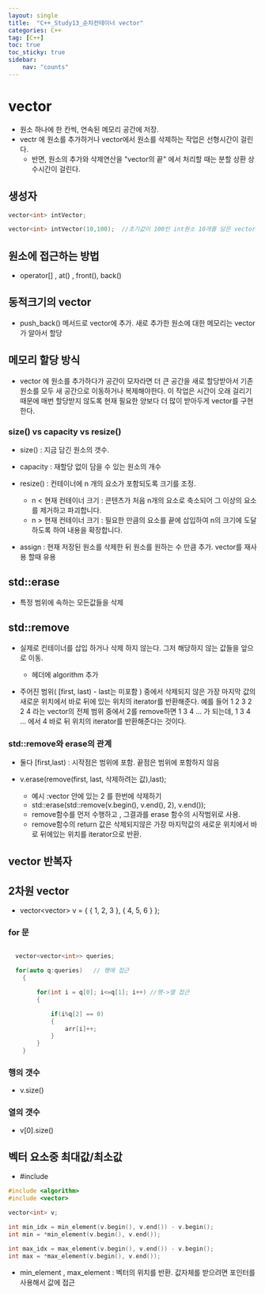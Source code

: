 ```yaml
---
layout: single
title:  "C++_Study13_순차컨테이너 vector"
categories: C++
tag: [C++]
toc: true
toc_sticky: true
sidebar:
    nav: "counts"
---
```


# vector
   
* 원소 하나에 한 칸씩, 연속된 메모리 공간에 저장.
* vectr 에 원소를 추가하거나 vector에서 원소를 삭제하는 작업은 선형시간이 걸린다.
    * 반면, 원소의 추가와 삭제연산을 "vector의 끝" 에서 처리할 때는 분할 상환 상수시간이 걸린다. 

   
## 생성자
   
```cpp   
vector<int> intVector;

vector<int> intVector(10,100);  //초기값이 100인 int원소 10개를 담은 vector 생성

```
## 원소에 접근하는 방법

* operator[] , at() , front(), back()


## 동적크기의 vector

* push_back() 메서드로 vector에 추가. 새로 추가한 원소에 대한 메모리는 vector가 알아서 할당

## 메모리 할당 방식
   
* vector 에 원소를 추가하다가 공간이 모자라면 더 큰 공간을 새로 할당받아서 기존 원소를 모두 새 공간으로 이동하거나 복제해야한다. 이 작업은 시간이 오래 걸리기 때문에 매번 할당받지 않도록 현재 필요한 양보다 더 많이 받아두게 vector를 구현한다. 

### size() vs capacity vs resize()

* size() : 지금 담긴 원소의 갯수.  
   
* capacity : 재할당 없이 담을 수 있는 원소의 개수 

* resize() : 컨테이너에 n 개의 요소가 포함되도록 크기를 조정. 
    * n < 현재 컨테이너 크기 : 콘텐츠가 처음 n개의 요소로 축소되어 그 이상의 요소를 제거하고 파괴합니다.
    * n > 현재 컨테이너 크기 : 필요한 만큼의 요소를 끝에 삽입하여 n의 크기에 도달하도록 하여 내용을 확장합니다.
       
* assign : 현재 저장된 원소를 삭제한 뒤 원소를 원하는 수 만큼 추가. vector를 재사용 할때 유용

## std::erase

* 특정 범위에 속하는 모든값들을 삭제


## std::remove

* 실제로 컨테이너를 삽입 하거나 삭제 하지 않는다. 그저 해당하지 않는 값들을 앞으로 이동.
    * 헤더에 algorithm 추가

* 주어진 범위( [first, last) - last는 미포함 ) 중에서 삭제되지 않은 가장 마지막 값의 새로운 위치에서 바로 뒤에 있는 위치의 iterator를 반환해준다. 예를 들어 1 2 3 2 2 4 라는 vector의 전체 범위 중에서 2를 remove하면 1 3 4 ... 가 되는데, 1 3 4 ... 에서 4 바로 뒤 위치의 iterator를 반환해준다는 것이다.

### std::remove와 erase의 관계
* 둘다 [first,last) : 시작점은 범위에 포함. 끝점은 범위에 포함하지 않음

* v.erase(remove(first, last, 삭제하려는 값),last);
    * 예시 :vector 안에 있는 2 를 한번에 삭제하기 
    * std::erase(std::remove(v.begin(), v.end(), 2), v.end());
    * remove함수를 먼저 수행하고 , 그결과를  erase 함수의 시작범위로 사용.
    * remove함수의 return 값은 삭제되지않은 가장 마지막값의 새로운 위치에서 바로 뒤에있는 위치를 iterator으로 반환.
    

## vector 반복자


## 2차원 vector
   
* vector<vector<int>> v = { { 1, 2, 3 }, { 4, 5, 6 } };

### for 문

```cpp

  vector<vector<int>> queries;

  for(auto q:queries)   // 행에 접근
    {

        for(int i = q[0]; i<=q[1]; i++) //행->열 접근
        {

            if(i%q[2] == 0)
            {
                arr[i]++;
            }
        }
    }

```

### 행의 갯수
   
* v.size()
   
### 열의 갯수
   
* v[0].size()   


## 벡터 요소중 최대값/최소값

* #include <algorithm>

```cpp
#include <algorithm>
#include <vector>

vector<int> v;

int min_idx = min_element(v.begin(), v.end()) - v.begin();
int min = *min_element(v.begin(), v.end());

int max_idx = max_element(v.begin(), v.end()) - v.begin();
int max = *max_element(v.begin(), v.end());
```

* min_element , max_element : 벡터의 위치를 반환. 값자체를 받으려면 포인터를 사용해서 값에 접근
